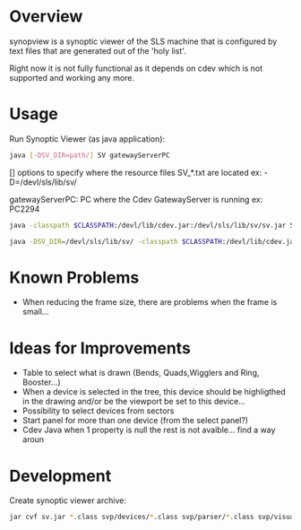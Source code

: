 # Overview
synopview is a synoptic viewer of the SLS machine that is configured by text files that are generated out of the 'holy list'.

Right now it is not fully functional as it depends on cdev which is not supported and working any more.


# Usage

Run Synoptic Viewer (as java application):

```bash
java [-DSV_DIR=path/] SV gatewayServerPC
```
[]                 options to specify where the resource files SV_*.txt are located
                   ex: -D=/devl/sls/lib/sv/

gatewayServerPC:   PC where the Cdev GatewayServer is running
                   ex: PC2294


```bash
java -classpath $CLASSPATH:/devl/lib/cdev.jar:/devl/sls/lib/sv/sv.jar SV pc2294
```

```bash									 
java -DSV_DIR=/devl/sls/lib/sv/ -classpath $CLASSPATH:/devl/lib/cdev.jar:/devl/sls/lib/sv/sv.jar SV pc2294
```									 

# Known Problems
* When reducing the frame size, there are problems when the frame is small...

# Ideas for Improvements
* Table to select what is drawn (Bends, Quads,Wigglers and Ring, Booster...)
* When a device is selected in the tree, this device should be highligthed in the drawing
  and/or be the viewport be set to this device...
* Possibility to select devices from sectors
* Start panel for more than one device  (from the select panel?)
* Cdev Java when 1 property is null the rest is not avaible... find a way aroun


# Development
Create synoptic viewer archive:

```bash
jar cvf sv.jar *.class svp/devices/*.class svp/parser/*.class svp/visual/*.class svp/visual/tree/*.class sls.jpg
```
